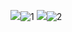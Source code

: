 ![](1.png)![1](https://user-images.githubusercontent.com/50450703/116215059-ea606780-a779-11eb-93b5-55762c8d1921.png)
![](2.png)![2](https://user-images.githubusercontent.com/50450703/116215236-0fed7100-a77a-11eb-9858-98fada7b9791.png)
